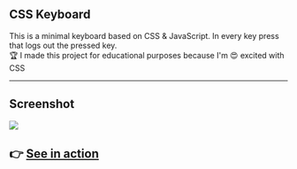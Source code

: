 ## CSS Keyboard

This is a minimal keyboard based on CSS & JavaScript. In every key press that logs out the pressed key.  
🏆 I made this project for educational purposes because I'm 😍 excited with CSS

---

## Screenshot

![](https://raw.githubusercontent.com/alexanastasgr/keyboard/master/preview.png)

## 👉 [See in action](https://demo.alexanas.gr/keyboard)